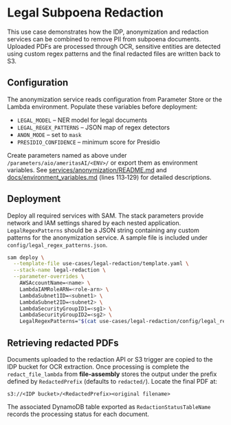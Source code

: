 # Legal Subpoena Redaction

This use case demonstrates how the IDP, anonymization and redaction services can
be combined to remove PII from subpoena documents.  Uploaded PDFs are processed
through OCR, sensitive entities are detected using custom regex patterns and the
final redacted files are written back to S3.

## Configuration

The anonymization service reads configuration from Parameter Store or the Lambda
environment. Populate these variables before deployment:

- `LEGAL_MODEL` – NER model for legal documents
- `LEGAL_REGEX_PATTERNS` – JSON map of regex detectors
- `ANON_MODE` – set to `mask`
- `PRESIDIO_CONFIDENCE` – minimum score for Presidio

Create parameters named as above under `/parameters/aio/ameritasAI/<ENV>/` or
export them as environment variables. See
[services/anonymization/README.md](../../services/anonymization/README.md) and
[docs/environment_variables.md](../../docs/environment_variables.md#sensitive-info-detection)
(lines 113‑129) for detailed descriptions.

## Deployment

Deploy all required services with SAM.  The stack parameters provide network and
IAM settings shared by each nested application.  `LegalRegexPatterns` should be
a JSON string containing any custom patterns for the anonymization service.  A
sample file is included under `config/legal_regex_patterns.json`.

```bash
sam deploy \
  --template-file use-cases/legal-redaction/template.yaml \
  --stack-name legal-redaction \
  --parameter-overrides \
    AWSAccountName=<name> \
    LambdaIAMRoleARN=<role-arn> \
    LambdaSubnet1ID=<subnet1> \
    LambdaSubnet2ID=<subnet2> \
    LambdaSecurityGroupID1=<sg1> \
    LambdaSecurityGroupID2=<sg2> \
    LegalRegexPatterns="$(cat use-cases/legal-redaction/config/legal_regex_patterns.json)"
```

## Retrieving redacted PDFs

Documents uploaded to the redaction API or S3 trigger are copied to the IDP
bucket for OCR extraction.  Once processing is complete the `redact_file_lambda`
from **file-assembly** stores the output under the prefix defined by
`RedactedPrefix` (defaults to `redacted/`).  Locate the final PDF at:

```
s3://<IDP bucket>/<RedactedPrefix><original filename>
```

The associated DynamoDB table exported as `RedactionStatusTableName` records the
processing status for each document.
